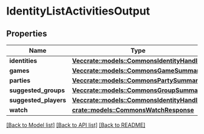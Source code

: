 # IdentityListActivitiesOutput

## Properties

Name | Type | Description | Notes
------------ | ------------- | ------------- | -------------
**identities** | [**Vec<crate::models::CommonsIdentityHandle>**](CommonsIdentityHandle.md) |  | 
**games** | [**Vec<crate::models::CommonsGameSummary>**](CommonsGameSummary.md) |  | 
**parties** | [**Vec<crate::models::CommonsPartySummary>**](CommonsPartySummary.md) |  | 
**suggested_groups** | [**Vec<crate::models::CommonsGroupSummary>**](CommonsGroupSummary.md) |  | 
**suggested_players** | [**Vec<crate::models::CommonsIdentityHandle>**](CommonsIdentityHandle.md) |  | 
**watch** | [**crate::models::CommonsWatchResponse**](CommonsWatchResponse.md) |  | 

[[Back to Model list]](../README.md#documentation-for-models) [[Back to API list]](../README.md#documentation-for-api-endpoints) [[Back to README]](../README.md)



